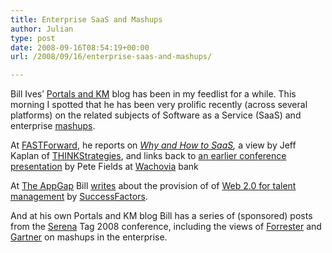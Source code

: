 ```yaml
---
title: Enterprise SaaS and Mashups
author: Julian
type: post
date: 2008-09-16T08:54:19+00:00
url: /2008/09/16/enterprise-saas-and-mashups/

---
```

Bill Ives’ [Portals and KM][1] blog has been in my feedlist for a while. This morning I spotted that he has been very prolific recently (across several platforms) on the related subjects of Software as a Service (SaaS) and enterprise [mashups][2].

At [FASTForward][3], he reports on <cite><a href="https://www.fastforwardblog.com/2008/09/10/why-and-how-to-saas-â€“-jeff-kaplan-at-serena-tag/">Why and How to SaaS</a>, </cite>a view by Jeff Kaplan of [THINKStrategies][4], and links back to [an earlier conference presentation][5] by Pete Fields at [Wachovia][6] bank

At [The AppGap][7] Bill [writes][8] about the provision of of [Web 2.0 for talent management][8] by [SuccessFactors][9].

And at his own Portals and KM blog Bill has a series of (sponsored) posts from the [Serena][10] Tag 2008 conference, including the views of [Forrester][11] and [Gartner][12] on mashups in the enterprise.

 [1]: https://billives.typepad.com/portals_and_km/
 [2]: https://en.wikipedia.org/wiki/Mashup_(web_application_hybrid)
 [3]: https://www.fastforwardblog.com/
 [4]: https://www.thinkstrategies.com/
 [5]: https://www.fastforwardblog.com/2008/06/11/enterprise-20-conference-notes-%E2%80%93-pete-fields-of-wachovia-on-what-impresses-senior-executives-on-enterprise-20-and-what-doesn%E2%80%99t-make-much-impact/
 [6]: https://www.wachovia.com/
 [7]: https://www.theappgap.com/
 [8]: https://www.theappgap.com/successfactors-bringing-web-20-to-talent-management.html
 [9]: https://www.successfactors.com/
 [10]: https://www.serena.com/
 [11]: https://billives.typepad.com/portals_and_km/2008/09/blogging-sere-2.html
 [12]: https://billives.typepad.com/portals_and_km/2008/09/blogging-sere-3.html